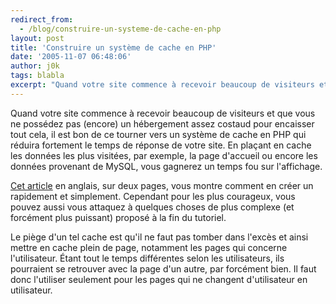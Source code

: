 ```yaml
---
redirect_from:
  - /blog/construire-un-systeme-de-cache-en-php
layout: post
title: 'Construire un système de cache en PHP'
date: '2005-11-07 06:48:06'
author: j0k
tags: blabla
excerpt: "Quand votre site commence à recevoir beaucoup de visiteurs et que vous ne possédez pas (encore) un hébergement assez costaud pour encaisser tout cela, il est bon de ce tourner vers un système de cache en PHP qui réduira fortement le temps de réponse de votre site.     \nEn plaçant en cache les données les plus visitées, par exemple, la page d'accueil ou encore les      …"
---
```


Quand votre site commence à recevoir beaucoup de visiteurs et que vous ne possédez pas (encore) un hébergement assez costaud pour encaisser tout cela, il est bon de ce tourner vers un système de cache en PHP qui réduira fortement le temps de réponse de votre site.
En plaçant en cache les données les plus visitées, par exemple, la page d'accueil ou encore les données provenant de MySQL, vous gagnerez un temps fou sur l'affichage.

[Cet article](http://www.phpit.net/article/build-caching-system-php/2/) en anglais, sur deux pages, vous montre comment en créer un rapidement et simplement. Cependant pour les plus courageux, vous pouvez aussi vous attaquez à quelques choses de plus complexe (et forcément plus puissant) proposé à la fin du tutoriel.

Le piège d'un tel cache est qu'il ne faut pas tomber dans l'excès et ainsi mettre en cache plein de page, notamment les pages qui concerne l'utilisateur. Étant tout le temps différentes selon les utilisateurs, ils pourraient se retrouver avec la page d'un autre, par forcément bien. Il faut donc l'utiliser seulement pour les pages qui ne changent d'utilisateur en utilisateur.
